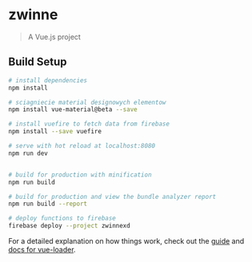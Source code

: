 # zwinne

> A Vue.js project

## Build Setup

``` bash
# install dependencies
npm install

# sciagniecie material designowych elementow
npm install vue-material@beta --save

# install vuefire to fetch data from firebase
npm install --save vuefire

# serve with hot reload at localhost:8080
npm run dev


# build for production with minification
npm run build

# build for production and view the bundle analyzer report
npm run build --report

# deploy functions to firebase
firebase deploy --project zwinnexd
```

For a detailed explanation on how things work, check out the [guide](http://vuejs-templates.github.io/webpack/) and [docs for vue-loader](http://vuejs.github.io/vue-loader).
